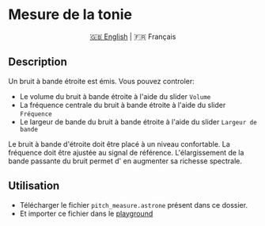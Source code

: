 # Mesure de la tonie

<p align="center">
  <a href="https://github.com/Jerboas86/astrone-feedback/blob/master/examples/pitch_measure/lang/en">🇬🇧 English</a> |
  <span>🇫🇷 Français</span>
</p>

## Description

Un bruit à bande étroite est émis. Vous pouvez controler:

- Le volume du bruit à bande étroite à l'aide du slider `Volume`
- La fréquence centrale du bruit à bande étroite à l'aide du slider `Fréquence`
- Le largeur de bande du bruit à bande étroite à l'aide du slider `Largeur de bande`

Le bruit à bande d'étroite doit être placé à un niveau confortable. La fréquence doit être ajustée au signal de référence.
L'élargissement de la bande passante du bruit permet d' en augmenter sa richesse spectrale.

## Utilisation

- Télécharger le fichier `pitch_measure.astrone` présent dans ce dossier.
- Et importer ce fichier dans le [playground](https://www.astrone.app/playground)
